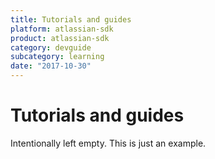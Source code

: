 ```yaml
---
title: Tutorials and guides
platform: atlassian-sdk
product: atlassian-sdk
category: devguide
subcategory: learning
date: "2017-10-30"
---
```

# Tutorials and guides

Intentionally left empty. This is just an example.

